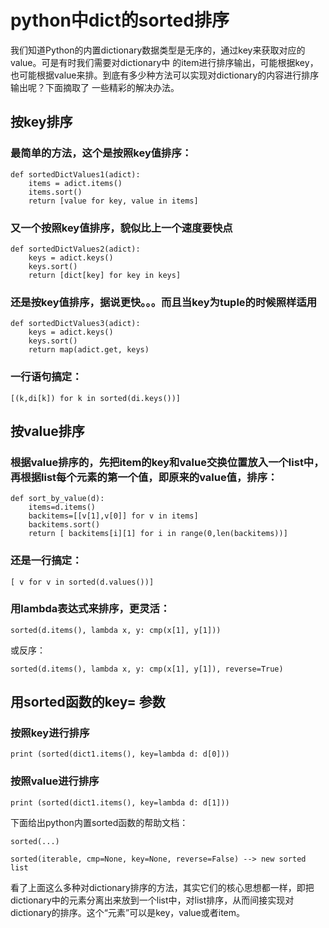 # python中dict的sorted排序

我们知道Python的内置dictionary数据类型是无序的，通过key来获取对应的value。可是有时我们需要对dictionary中 的item进行排序输出，可能根据key，也可能根据value来排。到底有多少种方法可以实现对dictionary的内容进行排序输出呢？下面摘取了 一些精彩的解决办法。 

## 按key排序

### 最简单的方法，这个是按照key值排序： 

    def sortedDictValues1(adict): 
        items = adict.items() 
        items.sort() 
        return [value for key, value in items] 

### 又一个按照key值排序，貌似比上一个速度要快点 

    def sortedDictValues2(adict): 
        keys = adict.keys() 
        keys.sort() 
        return [dict[key] for key in keys] 

### 还是按key值排序，据说更快。。。而且当key为tuple的时候照样适用 

    def sortedDictValues3(adict): 
        keys = adict.keys() 
        keys.sort() 
        return map(adict.get, keys) 

### 一行语句搞定： 

    [(k,di[k]) for k in sorted(di.keys())] 

## 按value排序

### 根据value排序的，先把item的key和value交换位置放入一个list中，再根据list每个元素的第一个值，即原来的value值，排序： 

    def sort_by_value(d): 
        items=d.items() 
        backitems=[[v[1],v[0]] for v in items] 
        backitems.sort() 
        return [ backitems[i][1] for i in range(0,len(backitems))] 

### 还是一行搞定： 

    [ v for v in sorted(d.values())] 

### 用lambda表达式来排序，更灵活： 

    sorted(d.items(), lambda x, y: cmp(x[1], y[1]))

或反序： 

    sorted(d.items(), lambda x, y: cmp(x[1], y[1]), reverse=True) 

## 用sorted函数的key= 参数

### 按照key进行排序 

    print (sorted(dict1.items(), key=lambda d: d[0]))

### 按照value进行排序 

    print (sorted(dict1.items(), key=lambda d: d[1])) 

下面给出python内置sorted函数的帮助文档： 

    sorted(...) 

    sorted(iterable, cmp=None, key=None, reverse=False) --> new sorted list

看了上面这么多种对dictionary排序的方法，其实它们的核心思想都一样，即把dictionary中的元素分离出来放到一个list中，对list排序，从而间接实现对dictionary的排序。这个“元素”可以是key，value或者item。 



